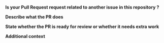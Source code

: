 **Is your Pull Request request related to another issue in this repository ?**      
<!-- _If so please link to other issues and PRs as appropriate_ -->

**Describe what the PR does**    
<!-- _A clear and concise description of what the PR does. Feel free to use bulletpoints and checkboxes if needed [...]_ -->


**State whether the PR is ready for review or whether it needs extra work**    
<!-- _If you are still working on it and just setting it up for later review, or if it's ready to be reviewed for merging_ -->

**Additional context**    
<!-- Add any other context or screenshots about the PR. -->


<!-- 
## User Story / Context
|As a ...|I want ...|So that ...|
|-|-|-|
|<Who>|<What>|<Why>|

## Acceptance Criteria
- <Criteria to satisfy the PR Issue>

## Definitions of Done
- [ ] Runs locally
- [ ] Runs remotely
- [ ] Test passes
- [ ] Demonstrated
- [ ] Deployed to Cosmos on Test and Live
- [ ] Documentation
  - [ ] Developer Documentation - [repo's README|<link>]
  - [ ] Stakeholder Documentation - [Confluence|<link>]
  - [ ] Operational Documentation - [Runbook|<link>]
- [ ] Peer reviewed by:
-->
